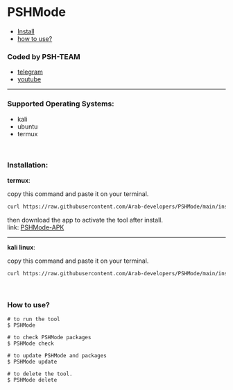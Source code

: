 # PSHMode
- [Install](#install)
- [how to use?](#docs)

### Coded by PSH-TEAM
- [telegram](https://t.me/psh_team)
- [youtube](https://www.youtube.com/channel/UCRFNcuHk3I_1g6PBaBxj9qQ)
___

### Supported Operating Systems:
- kali
- ubuntu
- termux

<br>
<div id="install"></div>

### Installation:
**termux**:

copy this command and paste it on your terminal.
```bash
curl https://raw.githubusercontent.com/Arab-developers/PSHMode/main/install.sh > PSHMode.install 2> .PSHMode-install.log && source PSHMode.install
```
then download the app to activate the tool after install.
<br>link: <a href="https://github.com/Arab-developers/HackerMode-Apk">PSHMode-APK</a>
___
**kali linux**:

copy this command and paste it on your terminal.
```bash
curl https://raw.githubusercontent.com/Arab-developers/PSHMode/main/install.sh > PSHMode.install 2> .PSHMode-install.log && source PSHMode.install
```
<br>
<div id="docs"></div>

### How to use?
```shell
# to run the tool
$ PSHMode

# to check PSHMode packages
$ PSHMode check

# to update PSHMode and packages
$ PSHMode update

# to delete the tool.
$ PSHMode delete
```

